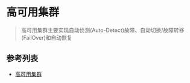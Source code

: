 # 高可用集群
> 高可用集群主要实现自动侦测(Auto-Detect)故障、自动切换/故障转移(FailOver)和自动恢复


## 参考列表
- [高可用集群](https://blog.csdn.net/tjiyu/article/details/52643096)
